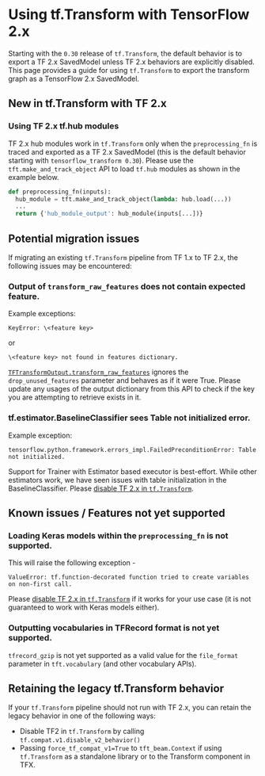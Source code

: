 # Using tf.Transform with TensorFlow 2.x

Starting with the `0.30` release of `tf.Transform`, the default behavior is to
export a TF 2.x SavedModel unless TF 2.x behaviors are explicitly disabled. This
page provides a guide for using `tf.Transform` to export the transform graph as
a TensorFlow 2.x SavedModel.

## New in tf.Transform with TF 2.x

### Using TF 2.x tf.hub modules

TF 2.x hub modules work in `tf.Transform` only when the `preprocessing_fn` is
traced and exported as a TF 2.x SavedModel (this is the default behavior
starting with `tensorflow_transform 0.30`). Please use the
`tft.make_and_track_object` API to load `tf.hub` modules as shown in the example
below.

```python
def preprocessing_fn(inputs):
  hub_module = tft.make_and_track_object(lambda: hub.load(...))
  ...
  return {'hub_module_output': hub_module(inputs[...])}
```

## Potential migration issues

If migrating an existing `tf.Transform` pipeline from TF 1.x to TF 2.x, the
following issues may be encountered:

### Output of `transform_raw_features` does not contain expected feature.

Example exceptions:

```shell
KeyError: \<feature key>
```

or

```shell
\<feature key> not found in features dictionary.
```

[`TFTransformOutput.transform_raw_features`](https://www.tensorflow.org/tfx/transform/api_docs/python/tft/TFTransformOutput#transform_raw_features)
ignores the `drop_unused_features` parameter and behaves as if it were True.
Please update any usages of the output dictionary from this API to check if the
key you are attempting to retrieve exists in it.

### tf.estimator.BaselineClassifier sees Table not initialized error.

Example exception:

```shell
tensorflow.python.framework.errors_impl.FailedPreconditionError: Table not initialized.
```

Support for Trainer with Estimator based executor is best-effort. While other
estimators work, we have seen issues with table initialization in the
BaselineClassifier. Please
[disable TF 2.x in `tf.Transform`](https://www.tensorflow.org/tfx/transform/tf2_support#retaining_the_legacy_tftransform_behavior).

## Known issues / Features not yet supported

### Loading Keras models within the `preprocessing_fn` is not supported.

This will raise the following exception -

```shell
ValueError: tf.function-decorated function tried to create variables on non-first call.
```

Please
[disable TF 2.x in `tf.Transform`](https://www.tensorflow.org/tfx/transform/tf2_support#retaining_the_legacy_tftransform_behavior)
if it works for your use case (it is not guaranteed to work with Keras models
either).

### Outputting vocabularies in TFRecord format is not yet supported.

`tfrecord_gzip` is not yet supported as a valid value for the `file_format`
parameter in `tft.vocabulary` (and other vocabulary APIs).

## Retaining the legacy tf.Transform behavior

If your `tf.Transform` pipeline should not run with TF 2.x, you can retain the
legacy behavior in one of the following ways:

*   Disable TF2 in `tf.Transform` by calling
    `tf.compat.v1.disable_v2_behavior()`
*   Passing `force_tf_compat_v1=True` to `tft_beam.Context` if using
    `tf.Transform` as a standalone library or to the Transform component in TFX.
